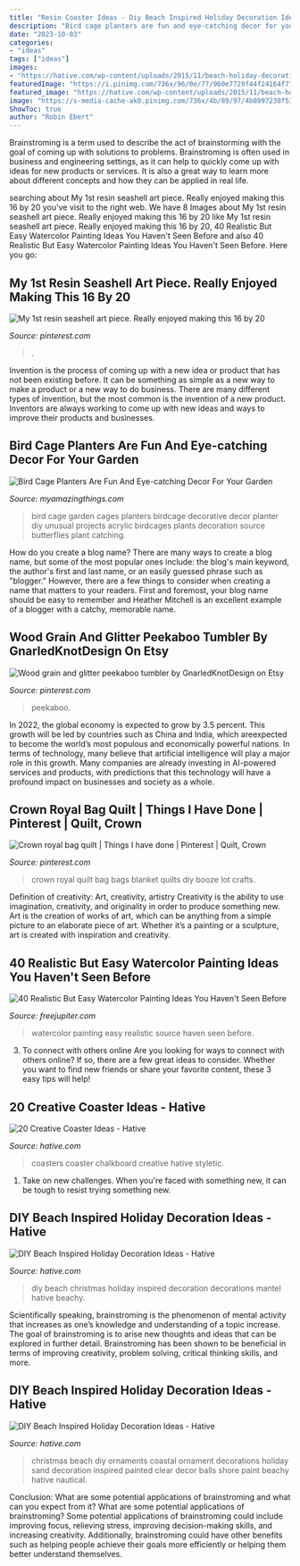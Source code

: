 ```yaml
---
title: "Resin Coaster Ideas - Diy Beach Inspired Holiday Decoration Ideas"
description: "Bird cage planters are fun and eye-catching decor for your garden"
date: "2023-10-03"
categories:
- "ideas"
tags: ["ideas"]
images:
- "https://hative.com/wp-content/uploads/2015/11/beach-holiday-decorations/18-diy-beach-inspired-holiday-decoration-ideas.jpg"
featuredImage: "https://i.pinimg.com/736x/96/0e/77/960e7729f44f24164f77aca6049be73b.jpg"
featured_image: "https://hative.com/wp-content/uploads/2015/11/beach-holiday-decorations/10-diy-beach-inspired-holiday-decoration-ideas.jpg"
image: "https://s-media-cache-ak0.pinimg.com/736x/4b/89/97/4b8997238f530684a23c551cc65f8769.jpg"
ShowToc: true
author: "Robin Ebert"
---
```



Brainstroming is a term used to describe the act of brainstorming with the goal of coming up with solutions to problems. Brainstroming is often used in business and engineering settings, as it can help to quickly come up with ideas for new products or services. It is also a great way to learn more about different concepts and how they can be applied in real life.

	

		
searching about My 1st resin seashell art piece. Really enjoyed making this 16 by 20 you've visit to the right web. We have 8 Images about My 1st resin seashell art piece. Really enjoyed making this 16 by 20 like My 1st resin seashell art piece. Really enjoyed making this 16 by 20, 40 Realistic But Easy Watercolor Painting Ideas You Haven&#039;t Seen Before and also 40 Realistic But Easy Watercolor Painting Ideas You Haven&#039;t Seen Before. Here you go:
		
    
## My 1st Resin Seashell Art Piece. Really Enjoyed Making This 16 By 20

<img loading=lazy src="https://i.pinimg.com/736x/96/0e/77/960e7729f44f24164f77aca6049be73b.jpg" onerror="this.onerror=null;this.src='https://tse3.mm.bing.net/th?id=OIP.OQtJAyQyW6zBbgFeN-eSswHaJ3&amp;pid=15.1';" alt="My 1st resin seashell art piece. Really enjoyed making this 16 by 20">

_Source: pinterest.com_

>. 

	

Invention is the process of coming up with a new idea or product that has not been existing before. It can be something as simple as a new way to make a product or a new way to do business. There are many different types of invention, but the most common is the invention of a new product. Inventors are always working to come up with new ideas and ways to improve their products and businesses.

    
## Bird Cage Planters Are Fun And Eye-catching Decor For Your Garden

<img loading=lazy src="http://myamazingthings.com/wp-content/uploads/2017/06/bird-cage-garden-ideas-6.jpg" onerror="this.onerror=null;this.src='https://tse3.mm.bing.net/th?id=OIP.HtEq6qT3l4v05G_RdYctogHaLG&amp;pid=15.1';" alt="Bird Cage Planters Are Fun And Eye-catching Decor For Your Garden">

_Source: myamazingthings.com_

>bird cage garden cages planters birdcage decorative decor planter diy unusual projects acrylic birdcages plants decoration source butterflies plant catching. 

	

How do you create a blog name?
There are many ways to create a blog name, but some of the most popular ones include: the blog's main keyword, the author's first and last name, or an easily guessed phrase such as "blogger." However, there are a few things to consider when creating a name that matters to your readers. First and foremost, your blog name should be easy to remember and Heather Mitchell is an excellent example of a blogger with a catchy, memorable name.

    
## Wood Grain And Glitter Peekaboo Tumbler By GnarledKnotDesign On Etsy

<img loading=lazy src="https://i.pinimg.com/736x/3e/ad/23/3ead2327c1550d3c43096e810f53b022.jpg" onerror="this.onerror=null;this.src='https://tse3.mm.bing.net/th?id=OIP.30e6_OoARruVYonmU3DlFAHaJ3&amp;pid=15.1';" alt="Wood grain and glitter peekaboo tumbler by GnarledKnotDesign on Etsy">

_Source: pinterest.com_

>peekaboo. 

	

In 2022, the global economy is expected to grow by 3.5 percent. This growth will be led by countries such as China and India, which areexpected to become the world’s most populous and economically powerful nations. In terms of technology, many believe that artificial intelligence will play a major role in this growth. Many companies are already investing in AI-powered services and products, with predictions that this technology will have a profound impact on businesses and society as a whole.

    
## Crown Royal Bag Quilt | Things I Have Done | Pinterest | Quilt, Crown

<img loading=lazy src="https://s-media-cache-ak0.pinimg.com/736x/4b/89/97/4b8997238f530684a23c551cc65f8769.jpg" onerror="this.onerror=null;this.src='https://tse3.mm.bing.net/th?id=OIP.ANG4AcYSWYXW8z4ONmTBvQHaJ3&amp;pid=15.1';" alt="Crown royal bag quilt | Things I have done | Pinterest | Quilt, Crown">

_Source: pinterest.com_

>crown royal quilt bag bags blanket quilts diy booze lot crafts. 

	

Definition of creativity: Art, creativity, artistry
Creativity is the ability to use imagination, creativity, and originality in order to produce something new. Art is the creation of works of art, which can be anything from a simple picture to an elaborate piece of art. Whether it’s a painting or a sculpture, art is created with inspiration and creativity.

    
## 40 Realistic But Easy Watercolor Painting Ideas You Haven&#039;t Seen Before

<img loading=lazy src="http://www.freejupiter.com/wp-content/uploads/2018/07/Easy-Watercolor-Painting-Ideas-16.jpg" onerror="this.onerror=null;this.src='https://tse3.mm.bing.net/th?id=OIP.kfqEHDHODSToNuqvPwKrBwHaNC&amp;pid=15.1';" alt="40 Realistic But Easy Watercolor Painting Ideas You Haven&#039;t Seen Before">

_Source: freejupiter.com_

>watercolor painting easy realistic source haven seen before. 

	

3. To connect with others online
Are you looking for ways to connect with others online? If so, there are a few great ideas to consider. Whether you want to find new friends or share your favorite content, these 3 easy tips will help!

    
## 20 Creative Coaster Ideas - Hative

<img loading=lazy src="https://hative.com/wp-content/uploads/2014/11/coaster-ideas/13-chalkboard-coasters.jpg" onerror="this.onerror=null;this.src='https://tse1.mm.bing.net/th?id=OIP.3dDTso1D7j5CHAg6Zt3liwHaKs&amp;pid=15.1';" alt="20 Creative Coaster Ideas - Hative">

_Source: hative.com_

>coasters coaster chalkboard creative hative styletic. 

	

1) Take on new challenges. When you're faced with something new, it can be tough to resist trying something new.

    
## DIY Beach Inspired Holiday Decoration Ideas - Hative

<img loading=lazy src="https://hative.com/wp-content/uploads/2015/11/beach-holiday-decorations/18-diy-beach-inspired-holiday-decoration-ideas.jpg" onerror="this.onerror=null;this.src='https://tse4.mm.bing.net/th?id=OIP.MlHScMYC3ILMrCzzUD8ZagHaIW&amp;pid=15.1';" alt="DIY Beach Inspired Holiday Decoration Ideas - Hative">

_Source: hative.com_

>diy beach christmas holiday inspired decoration decorations mantel hative beachy. 

	

Scientifically speaking, brainstroming is the phenomenon of mental activity that increases as one’s knowledge and understanding of a topic increase. The goal of brainstroming is to arise new thoughts and ideas that can be explored in further detail. Brainstroming has been shown to be beneficial in terms of improving creativity, problem solving, critical thinking skills, and more.

    
## DIY Beach Inspired Holiday Decoration Ideas - Hative

<img loading=lazy src="https://hative.com/wp-content/uploads/2015/11/beach-holiday-decorations/10-diy-beach-inspired-holiday-decoration-ideas.jpg" onerror="this.onerror=null;this.src='https://tse1.mm.bing.net/th?id=OIP.r1IdkV5prREjh83S7yJmmwHaLG&amp;pid=15.1';" alt="DIY Beach Inspired Holiday Decoration Ideas - Hative">

_Source: hative.com_

>christmas beach diy ornaments coastal ornament decorations holiday sand decoration inspired painted clear decor balls shore paint beachy hative nautical. 

	

Conclusion: What are some potential applications of brainstroming and what can you expect from it?
What are some potential applications of brainstroming?
Some potential applications of brainstroming could include improving focus, relieving stress, improving decision-making skills, and increasing creativity. Additionally, brainstroming could have other benefits such as helping people achieve their goals more efficiently or helping them better understand themselves.

